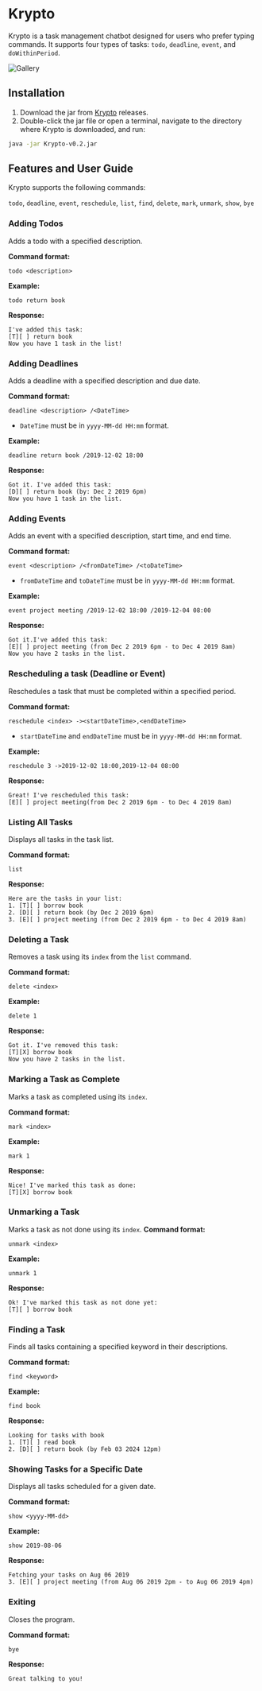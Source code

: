 # Krypto

Krypto is a task management chatbot designed for users who prefer typing commands. It supports four types of tasks: `todo`, `deadline`, `event`, and `doWithinPeriod`.

![Gallery](./Ui.png)

## Installation

1. Download the jar from [Krypto](https://github.com/ToxOptimism/ip/releases/) releases.
2. Double-click the jar file or open a terminal, navigate to the directory where Krypto is downloaded, and run:

```bash
java -jar Krypto-v0.2.jar
```

## Features and User Guide

Krypto supports the following commands:

`todo`, `deadline`, `event`, `reschedule`, `list`, `find`, `delete`, `mark`, `unmark`, `show`, `bye`

### Adding Todos

Adds a todo with a specified description.

**Command format:**
```text
todo <description>
```

**Example:**
```text
todo return book
```

**Response:**
```
I've added this task:
[T][ ] return book
Now you have 1 task in the list!
```

### Adding Deadlines

Adds a deadline with a specified description and due date.

**Command format:**
```text
deadline <description> /<DateTime>
```

* `DateTime` must be in `yyyy-MM-dd HH:mm` format.

**Example:**
```text
deadline return book /2019-12-02 18:00
```

**Response:**
```
Got it. I've added this task:
[D][ ] return book (by: Dec 2 2019 6pm)
Now you have 1 task in the list.
```

### Adding Events

Adds an event with a specified description, start time, and end time.

**Command format:**
```text
event <description> /<fromDateTime> /<toDateTime>
```

* `fromDateTime` and `toDateTime` must be in `yyyy-MM-dd HH:mm` format.

**Example:**
```text
event project meeting /2019-12-02 18:00 /2019-12-04 08:00
```

**Response:**
```
Got it.I've added this task:
[E][ ] project meeting (from Dec 2 2019 6pm - to Dec 4 2019 8am)
Now you have 2 tasks in the list.
```

### Rescheduling a task (Deadline or Event)

Reschedules a task that must be completed within a specified period.

**Command format:**
```text
reschedule <index> -><startDateTime>,<endDateTime>
```

* `startDateTime` and `endDateTime` must be in `yyyy-MM-dd HH:mm` format.

**Example:**
```text
reschedule 3 ->2019-12-02 18:00,2019-12-04 08:00
```

**Response:**
```
Great! I've rescheduled this task:
[E][ ] project meeting(from Dec 2 2019 6pm - to Dec 4 2019 8am)
```

### Listing All Tasks

Displays all tasks in the task list.

**Command format:**
```text
list
```

**Response:**
```
Here are the tasks in your list:
1. [T][ ] borrow book
2. [D][ ] return book (by Dec 2 2019 6pm)
3. [E][ ] project meeting (from Dec 2 2019 6pm - to Dec 4 2019 8am)
```

### Deleting a Task

Removes a task using its `index` from the `list` command.

**Command format:**
```text
delete <index>
```

**Example:**
```text
delete 1
```

**Response:**
```
Got it. I've removed this task:
[T][X] borrow book
Now you have 2 tasks in the list.
```

### Marking a Task as Complete

Marks a task as completed using its `index`.

**Command format:**
```text
mark <index>
```

**Example:**
```text
mark 1
```

**Response:**
```
Nice! I've marked this task as done:
[T][X] borrow book
```

### Unmarking a Task

Marks a task as not done using its `index`.
**Command format:**
```text
unmark <index>
```

**Example:**
```text
unmark 1
```

**Response:**
```
Ok! I've marked this task as not done yet:
[T][ ] borrow book
```

### Finding a Task

Finds all tasks containing a specified keyword in their descriptions.

**Command format:**
```text
find <keyword>
```

**Example:**
```text
find book
```

**Response:**
```
Looking for tasks with book
1. [T][ ] read book
2. [D][ ] return book (by Feb 03 2024 12pm)
```

### Showing Tasks for a Specific Date

Displays all tasks scheduled for a given date.

**Command format:**
```text
show <yyyy-MM-dd>
```

**Example:**
```text
show 2019-08-06
```

**Response:**
```
Fetching your tasks on Aug 06 2019
3. [E][ ] project meeting (from Aug 06 2019 2pm - to Aug 06 2019 4pm)
```

### Exiting

Closes the program.

**Command format:**
```text
bye
```

**Response:**
```
Great talking to you!

